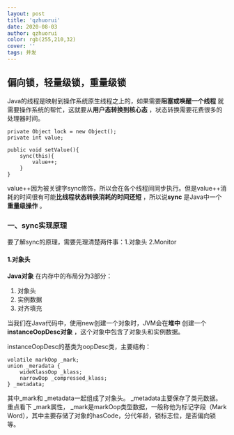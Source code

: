 ```yaml
---
layout: post
title: 'qzhuorui'
date: 2020-08-03
author: qzhuorui
color: rgb(255,210,32)
cover: ''
tags: 并发
---
```




## 偏向锁，轻量级锁，重量级锁

Java的线程是映射到操作系统原生线程之上的，如果需要**阻塞或唤醒一个线程** 就需要操作系统的帮忙，这就要从**用户态转换到核心态** ，状态转换需要花费很多的处理器时间。

```
private Object lock = new Object();
private int value;

public void setValue(){
    sync(this){
        value++;
    }
}
```

value++因为被关键字sync修饰，所以会在各个线程间同步执行。但是value++消耗的时间很有可能**比线程状态转换消耗的时间还短** ，所以说**sync** 是Java中一个**重量级操作** 。

### 一、sync实现原理

要了解sync的原理，需要先理清楚两件事：1.对象头 2.Monitor

#### 1.对象头

**Java对象** 在内存中的布局分为3部分：

1. 对象头
2. 实例数据
3. 对齐填充

当我们在Java代码中，使用new创建一个对象时，JVM会在**堆中** 创建一个**instanceOopDesc对象** ，这个对象中包含了对象头和实例数据。

instanceOopDesc的基类为oopDesc类，主要结构：

```
volatile markOop _mark;
union _meradata {
    wideKlassOop _klass;
    narrowOop _compressed_klass;
} _metadata;
```

其中_mark和 _metadata一起组成了对象头。 _metadata主要保存了类元数据。重点看下 _mark属性， _mark是markOop类型数据，一般称他为标记字段（Mark Word），其中主要存储了对象的hasCode，分代年龄，锁标志位，是否偏向锁等。

